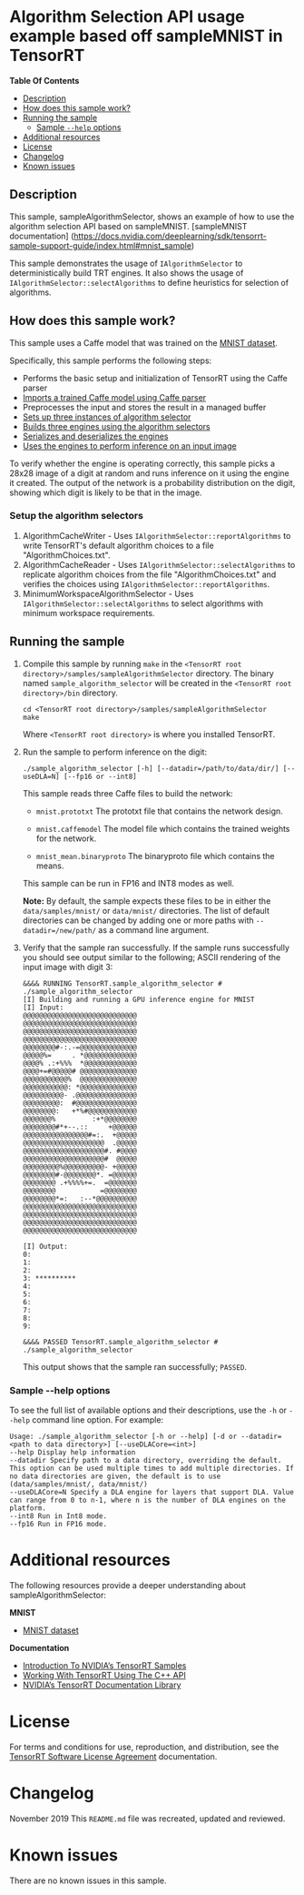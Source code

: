 # Algorithm Selection API usage example based off sampleMNIST in TensorRT

**Table Of Contents**
- [Description](#description)
- [How does this sample work?](#how-does-this-sample-work)
- [Running the sample](#running-the-sample)
	* [Sample `--help` options](#sample---help-options)
- [Additional resources](#additional-resources)
- [License](#license)
- [Changelog](#changelog)
- [Known issues](#known-issues)

## Description

This sample, sampleAlgorithmSelector, shows an example of how to use the algorithm selection API based on sampleMNIST.
[sampleMNIST documentation] (https://docs.nvidia.com/deeplearning/sdk/tensorrt-sample-support-guide/index.html#mnist_sample)

This sample demonstrates the usage of `IAlgorithmSelector` to deterministically build TRT engines.
It also shows the usage of `IAlgorithmSelector::selectAlgorithms` to define heuristics for selection of algorithms.

## How does this sample work?

This sample uses a Caffe model that was trained on the [MNIST dataset](https://github.com/NVIDIA/DIGITS/blob/master/docs/GettingStarted.md).

Specifically, this sample performs the following steps:
- Performs the basic setup and initialization of TensorRT using the Caffe parser
- [Imports a trained Caffe model using Caffe parser](https://docs.nvidia.com/deeplearning/sdk/tensorrt-developer-guide/index.html#import_caffe_c)
- Preprocesses the input and stores the result in a managed buffer
- [Sets up three instances of algorithm selector](#setup-the-algorithm-selectors)
- [Builds three engines using the algorithm selectors](https://docs.nvidia.com/deeplearning/sdk/tensorrt-developer-guide/index.html#build_engine_c)
- [Serializes and deserializes the engines](https://docs.nvidia.com/deeplearning/sdk/tensorrt-developer-guide/index.html#serial_model_c)
- [Uses the engines to perform inference on an input image](https://docs.nvidia.com/deeplearning/sdk/tensorrt-developer-guide/index.html#perform_inference_c)

To verify whether the engine is operating correctly, this sample picks a 28x28 image of a digit at random and runs inference on it using the engine it created. The output of the network is a probability distribution on the digit, showing which digit is likely to be that in the image.

### Setup the algorithm selectors
1. AlgorithmCacheWriter - Uses `IAlgorithmSelector::reportAlgorithms` to write TensorRT's default algorithm choices to a file "AlgorithmChoices.txt".
2. AlgorithmCacheReader - Uses `IAlgorithmSelector::selectAlgorithms` to replicate algorithm choices from the file "AlgorithmChoices.txt" and verifies the choices using `IAlgorithmSelector::reportAlgorithms`.
3. MinimumWorkspaceAlgorithmSelector - Uses `IAlgorithmSelector::selectAlgorithms` to select algorithms with minimum workspace requirements.
 
## Running the sample

1. Compile this sample by running `make` in the `<TensorRT root directory>/samples/sampleAlgorithmSelector` directory. The binary named `sample_algorithm_selector` will be created in the `<TensorRT root directory>/bin` directory.
	```
	cd <TensorRT root directory>/samples/sampleAlgorithmSelector
	make
	```
	Where `<TensorRT root directory>` is where you installed TensorRT.
	
2. Run the sample to perform inference on the digit:
    ```
	./sample_algorithm_selector [-h] [--datadir=/path/to/data/dir/] [--useDLA=N] [--fp16 or --int8]
	```
	This sample reads three Caffe files to build the network:
	-   `mnist.prototxt` 
	The prototxt file that contains the network design.

	-   `mnist.caffemodel`
	The model file which contains the trained weights for the network.

	-   `mnist_mean.binaryproto`
	The binaryproto file which contains the means.

	This sample can be run in FP16 and INT8 modes as well.

	**Note:** By default, the sample expects these files to be in either the `data/samples/mnist/` or `data/mnist/` directories. The list of default directories can be changed by adding one or more paths with `--datadir=/new/path/` as a command line argument.

3.  Verify that the sample ran successfully. If the sample runs successfully you should see output similar to the following; ASCII rendering of the input image with digit 3:
    ```
	&&&& RUNNING TensorRT.sample_algorithm_selector # ./sample_algorithm_selector
	[I] Building and running a GPU inference engine for MNIST
	[I] Input:
	@@@@@@@@@@@@@@@@@@@@@@@@@@@@
	@@@@@@@@@@@@@@@@@@@@@@@@@@@@
	@@@@@@@@@@@@@@@@@@@@@@@@@@@@
	@@@@@@@@@@@@@@@@@@@@@@@@@@@@
	@@@@@@@@#-:.-=@@@@@@@@@@@@@@
	@@@@@%=     . *@@@@@@@@@@@@@
	@@@@% .:+%%%  *@@@@@@@@@@@@@
	@@@@+=#@@@@@# @@@@@@@@@@@@@@
	@@@@@@@@@@@%  @@@@@@@@@@@@@@
	@@@@@@@@@@@: *@@@@@@@@@@@@@@
	@@@@@@@@@@- .@@@@@@@@@@@@@@@
	@@@@@@@@@:  #@@@@@@@@@@@@@@@
	@@@@@@@@:   +*%#@@@@@@@@@@@@
	@@@@@@@%         :+*@@@@@@@@
	@@@@@@@@#*+--.::     +@@@@@@
	@@@@@@@@@@@@@@@@#=:.  +@@@@@
	@@@@@@@@@@@@@@@@@@@@  .@@@@@
	@@@@@@@@@@@@@@@@@@@@#. #@@@@
	@@@@@@@@@@@@@@@@@@@@#  @@@@@
	@@@@@@@@@%@@@@@@@@@@- +@@@@@
	@@@@@@@@#-@@@@@@@@*. =@@@@@@
	@@@@@@@@ .+%%%%+=.  =@@@@@@@
	@@@@@@@@           =@@@@@@@@
	@@@@@@@@*=:   :--*@@@@@@@@@@
	@@@@@@@@@@@@@@@@@@@@@@@@@@@@
	@@@@@@@@@@@@@@@@@@@@@@@@@@@@
	@@@@@@@@@@@@@@@@@@@@@@@@@@@@
	@@@@@@@@@@@@@@@@@@@@@@@@@@@@

	[I] Output:
	0:
	1:
	2:
	3: **********
	4:
	5:
	6:
	7:
	8:
	9:

	&&&& PASSED TensorRT.sample_algorithm_selector # ./sample_algorithm_selector
	```

	This output shows that the sample ran successfully; `PASSED`.
 

### Sample --help options

To see the full list of available options and their descriptions, use the `-h` or `--help` command line option. For example:
```
Usage: ./sample_algorithm_selector [-h or --help] [-d or --datadir=<path to data directory>] [--useDLACore=<int>]
--help Display help information
--datadir Specify path to a data directory, overriding the default. This option can be used multiple times to add multiple directories. If no data directories are given, the default is to use (data/samples/mnist/, data/mnist/)
--useDLACore=N Specify a DLA engine for layers that support DLA. Value can range from 0 to n-1, where n is the number of DLA engines on the platform.
--int8 Run in Int8 mode.
--fp16 Run in FP16 mode.
```

# Additional resources

The following resources provide a deeper understanding about sampleAlgorithmSelector:

**MNIST**
- [MNIST dataset](https://github.com/NVIDIA/DIGITS/blob/master/docs/GettingStarted.md)

**Documentation**
- [Introduction To NVIDIA’s TensorRT Samples](https://docs.nvidia.com/deeplearning/sdk/tensorrt-sample-support-guide/index.html#samples)
- [Working With TensorRT Using The C++ API](https://docs.nvidia.com/deeplearning/sdk/tensorrt-developer-guide/index.html#c_topics)
- [NVIDIA’s TensorRT Documentation Library](https://docs.nvidia.com/deeplearning/sdk/tensorrt-archived/index.html)

# License

For terms and conditions for use, reproduction, and distribution, see the [TensorRT Software License Agreement](https://docs.nvidia.com/deeplearning/sdk/tensorrt-sla/index.html) documentation.

# Changelog

November 2019
This `README.md` file was recreated, updated and reviewed.

# Known issues

There are no known issues in this sample.
